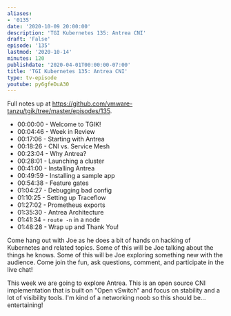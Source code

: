 ```yaml
---
aliases:
- '0135'
date: '2020-10-09 20:00:00'
description: 'TGI Kubernetes 135: Antrea CNI'
draft: 'False'
episode: '135'
lastmod: '2020-10-14'
minutes: 120
publishdate: '2020-04-01T00:00:00-07:00'
title: 'TGI Kubernetes 135: Antrea CNI'
type: tv-episode
youtube: py6gfeDuA30
---
```


Full notes up at https://github.com/vmware-tanzu/tgik/tree/master/episodes/135.

- 00:00:00 - Welcome to TGIK!
- 00:04:46 - Week in Review
- 00:17:06 - Starting with Antrea
- 00:18:26 - CNI vs. Service Mesh
- 00:23:04 - Why Antrea?
- 00:28:01 - Launching a cluster
- 00:41:00 - Installing Antrea
- 00:49:59 - Installing a sample app
- 00:54:38 - Feature gates
- 01:04:27 - Debugging bad config
- 01:10:25 - Setting up Traceflow
- 01:27:02 - Prometheus exports
- 01:35:30 - Antrea Architecture
- 01:41:34 - `route -n` in a node
- 01:48:28 - Wrap up and Thank You!

Come hang out with Joe as he does a bit of hands on hacking of Kubernetes and related topics. Some of this will be Joe talking about the things he knows. Some of this will be Joe exploring something new with the audience. Come join the fun, ask questions, comment, and participate in the live chat!

This week we are going to explore Antrea. This is an open source CNI implementation that is built on "Open vSwitch" and focus on stability and a lot of visibility tools.  I'm kind of a networking noob so this should be... entertaining!
